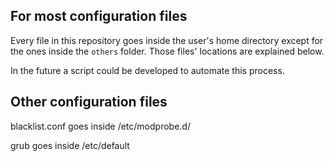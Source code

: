 ## For most configuration files

Every file in this repository goes inside the user's home directory except for the ones inside the `others` folder.
Those files' locations are explained below.

In the future a script could be developed to automate this process.

## Other configuration files

blacklist.conf goes inside /etc/modprobe.d/

grub goes inside /etc/default

